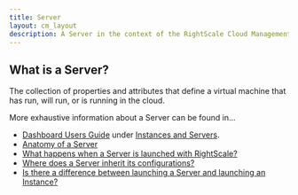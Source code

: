 ```yaml
---
title: Server
layout: cm_layout
description: A Server in the context of the RightScale Cloud Management Platform is a collection of properties and attributes that define a virtual machine that has run, will run, or is running in the cloud.
---
```


## What is a Server?

The collection of properties and attributes that define a virtual machine that has run, will run, or is running in the cloud.

More exhaustive information about a Server can be found in...

* [Dashboard Users Guide](/cm/dashboard/index.html) under [Instances and Servers](/cm/dashboard/manage/instances_and_servers/index.html).
* [Anatomy of a Server](/cm/dashboard/manage/instances_and_servers/instances_and_servers_concepts.html#anatomy-of-a-server)
* [What happens when a Server is launched with RightScale?](/cm/dashboard/manage/instances_and_servers/instances_and_servers_concepts.html#what-happens-when-a-server-is-launched-with-rightscale-)
* [Where does a Server inherit its configurations?](/cm/dashboard/manage/instances_and_servers/instances_and_servers_concepts.html#where-does-a-server-inherit-its-configurations-)
* [Is there a difference between launching a Server and launching an Instance?](/cm/dashboard/manage/instances_and_servers/instances_and_servers_concepts.html#is-there-a-difference-between-launching-a-server-and-launching-an-instance-)
